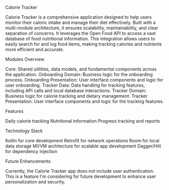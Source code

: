 Calorie Tracker

Calorie Tracker is a comprehensive application designed to help users monitor their caloric intake 
and manage their diet effectively. Built with a multi-module architecture, it ensures scalability, 
maintainability, and clear separation of concerns. It  leverages the Open Food API to access a vast 
database of food nutritional information. This integration allows users to easily search for and log
food items, making tracking calories and nutrients more efficient and accurate.


Modules Overview

Core: Shared utilities, data models, and fundamental components across the application.
Onboarding Domain: Business logic for the onboarding process.
Onboarding Presentation: User interface components and logic for user onboarding.
Tracker Data: Data handling for tracking features, including API calls and local database interactions.
Tracker Domain: Business logic for calorie tracking and dietary management.
Tracker Presentation: User interface components and logic for the tracking features.

Features

Daily calorie tracking
Nutritional information
Progress tracking and reports

Technology Stack

Kotlin for core development
Retrofit for network operations
Room for local data storage
MVVM architecture for scalable app development
Dagger/Hilt for dependency injection

Future Enhancements

Currently, the Calorie Tracker app does not include user authentication. This is a feature I'm
considering for future development to enhance user personalization and security. 



